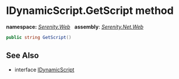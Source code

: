 # IDynamicScript.GetScript method
**namespace:** *[Serenity.Web](../../README.md#serenity.web-namespace)*   **assembly**: *[Serenity.Net.Web](../../README.md)*

```csharp
public string GetScript()
```

## See Also

* interface [IDynamicScript](../IDynamicScript.md)